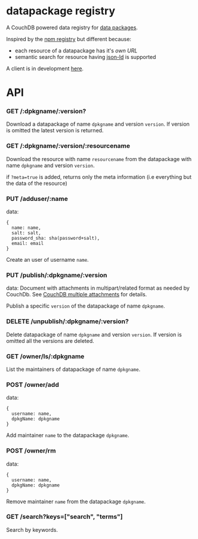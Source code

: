 datapackage registry
====================

A CouchDB powered data registry for [data packages](http://dataprotocols.org/data-packages/).

Inspired by the [npm registry](https://github.com/isaacs/npmjs.org)
but different because:

- each resource of a datapackage has it's _own URL_
- semantic search for resource having [json-ld](http://json-ld.org/) is supported

A client is in development [here](https://github.com/standard-analytics/dpm-stan).


API
===


### GET /:dpkgname/:version?

Download a datapackage of name ```dpkgname``` and version
```version```. If version is omitted the latest version is returned.

### GET /:dpkgname/:version/:resourcename

Download the resource with name ```resourcename``` from the
datapackage with name ```dpkgname``` and version ```version```.

if ```?meta=true``` is added, returns only the meta information (i.e
everything but the data of the resource)

### PUT /adduser/:name

data:

    {
      name: name,
      salt: salt,
      password_sha: sha(password+salt),
      email: email
    }
    
Create an user of username ```name```.


### PUT /publish/:dpkgname/:version

data: Document with attachments in multipart/related format as needed by CouchDb. See
[CouchDB multiple attachments](http://docs.couchdb.org/en/latest/api/document/common.html#creating-multiple-attachments)
for details.

Publish a specific ```version``` of the datapackage of name ```dpkgname```.


### DELETE /unpublish/:dpkgname/:version?

Delete datapackage of name ```dpkgname``` and version
```version```. If version is omitted all the versions are deleted.


### GET /owner/ls/:dpkgname

List the maintainers of datapackage of name ```dpkgname```.


### POST /owner/add

data:

    {
      username: name,
      dpkgName: dpkgname
    }


Add maintainer ```name``` to the datapackage ```dpkgname```.

### POST /owner/rm

data:

    {
      username: name,
      dpkgName: dpkgname
    }

Remove maintainer ```name``` from the datapackage ```dpkgname```.


### GET /search?keys=["search", "terms"]

Search by keywords.



